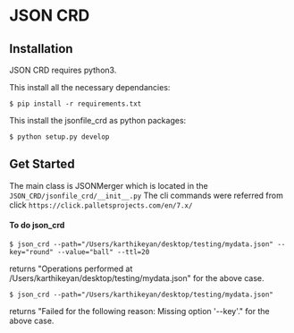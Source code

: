 # JSON CRD

## Installation

JSON CRD requires python3.

This install all the necessary dependancies:

```
$ pip install -r requirements.txt
```

This install the jsonfile_crd as python packages:

```
$ python setup.py develop
```

## Get Started

The main class is JSONMerger which is located in the `JSON_CRD/jsonfile_crd/__init__.py`
The cli commands were referred from click `https://click.palletsprojects.com/en/7.x/`

#### To do json_crd

```
$ json_crd --path="/Users/karthikeyan/desktop/testing/mydata.json" --key="round" --value="ball" --ttl=20
```

returns "Operations performed at /Users/karthikeyan/desktop/testing/mydata.json" for the above case.

```
$ json_crd --path="/Users/karthikeyan/desktop/testing/mydata.json"
```

returns "Failed for the following reason:
Missing option '--key'." for the above case.
